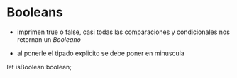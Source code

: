 # Booleans

- imprimen true o false, casi todas las comparaciones y condicionales nos retornan un _Booleano_

- al ponerle el tipado explicito se debe poner en minuscula

let isBoolean:boolean;
